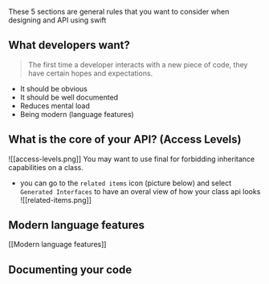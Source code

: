 These 5 sections are general rules that you want to consider when designing and API using swift
## What developers want?
> The first time a developer interacts with a new piece of code, they have certain hopes and expectations.

* It should be obvious
* It should be well documented
* Reduces mental load
* Being modern (language features)
## What is the core of your API? (Access Levels)
![[access-levels.png]]
You may want to use final for forbidding inheritance capabilities on a class.
* you can go to the `related items` icon (picture below) and select `Generated Interfaces` to have an overal view of how your class api looks
![[related-items.png]]
## Modern language features
[[Modern language features]]
## Documenting your code